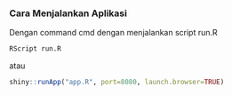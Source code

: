 ### Cara Menjalankan Aplikasi
Dengan command cmd dengan menjalankan script run.R
```cmd
RScript run.R
```
atau 
```R
shiny::runApp("app.R", port=8080, launch.browser=TRUE)
```
